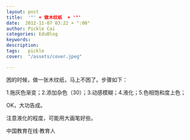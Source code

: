 ```yaml
---
layout: post  
title:  '"' + 做木纹纸  + '"'
date:  2012-11-07 03:22 + ":00" 
author: Pickle Cai  
categories: EduBlog  
keywords: 
description:   
tags:	pickle   
cover:  "/assets/cover.jpeg"  

---  
```

    
 困的时候，做一张木纹纸，马上不困了。步骤如下：

1.拖灰色渐变；2.添加杂色（30）；3.动感模糊；4.液化；5.色相饱和度上色；

OK，大功告成。

注意液化的程度，可能用大画笔好些。		

		    
 中国教育在线·教育人

